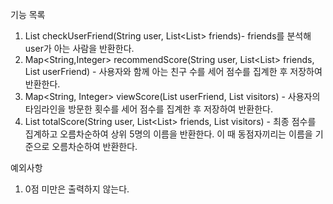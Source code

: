 기능 목록
1. List<String> checkUserFriend(String user, List<List<String>> friends)- friends를 분석해 user가 아는 사람을 반환한다.
2. Map<String,Integer> recommendScore(String user, List<List<String>> friends, List<String> userFriend) - 사용자와 함께 아는 친구 수를 세어 점수를 집계한 후 저장하여 반환한다.
3. Map<String, Integer> viewScore(List<String> userFriend, List<String> visitors) - 사용자의 타임라인을 방문한 횟수를 세어 점수를 집계한 후 저장하여 반환한다.
4. List<String> totalScore(String user, List<List<String>> friends, List<String> visitors) - 최종 점수를 집계하고 오름차순하여 상위 5명의 이름을 반환한다. 이 때 동점자끼리는 이름을 기준으로 오름차순하여 반환한다.

예외사항
1. 0점 미만은 출력하지 않는다.